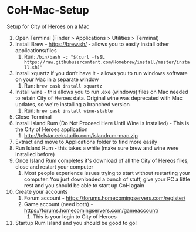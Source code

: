 # CoH-Mac-Setup
Setup for City of Heroes on a Mac

1. Open Terminal (Finder > Applications > Utilities > Terminal)
2. Install Brew - https://brew.sh/ - allows you to easily install other applications/files
    1. Run: ```/bin/bash -c "$(curl -fsSL     https://raw.githubusercontent.com/Homebrew/install/master/install.sh)"```
3. Install xquartz if you don’t have it - allows you to run windows software on your Mac in a separate window
    1. Run: ```brew cask install xquartz```
4. Install wine - this allows you to run .exe (windows) files on Mac needed to retain City of Heroes data.  Original wine was deprecated with Mac updates, so we're installing a branched version
    1. Run: ```brew cask install wine-stable```
5. Close Terminal
6. Install Island Rum (Do Not Proceed Here Until Wine is Installed) - This is the City of Heroes application
    1. http://telstar.eekstudio.com/islandrum-mac.zip
7. Extract and move to Applications folder to find more easily
8. Run Island Rum - this takes a while (make sure brew and wine were installed before)
9. Once Island Rum completes it's download of all the City of Hereos files, close and restart your computer
    1. Most people experience issues trying to start without restarting your computer.  You just downloaded a bunch of stuff, give your PC a little rest and you should be able to start up CoH again
10. Create your accounts
    1. Forum account - https://forums.homecomingservers.com/register/
    2. Game account (need both) - https://forums.homecomingservers.com/gameaccount/
        1. This is your login to City of Heroes
11. Startup Rum Island and you should be good to go!
